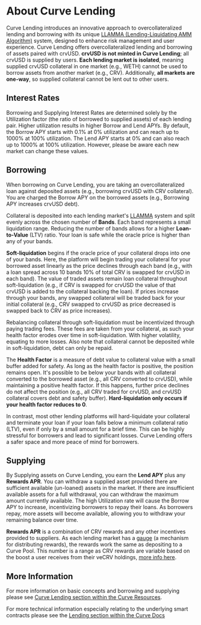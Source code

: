 <h1>About Curve Lending</h1>

Curve Lending introduces an innovative approach to overcollateralized lending and borrowing with its unique [LLAMMA (Lending-Liquidating AMM Algorithm)](https://docs.curve.fi/crvUSD/amm/) system, designed to enhance risk management and user experience.  Curve Lending offers overcollateralized lending and borrowing of assets paired with crvUSD.  **crvUSD is not minted in Curve Lending**; all crvUSD is supplied by users.  **Each lending market is isolated**, meaning supplied crvUSD collateral in one market (e.g., WETH) cannot be used to borrow assets from another market (e.g., CRV). Additionally, **all markets are one-way**, so supplied collateral cannot be lent out to other users.

## Interest Rates

Borrowing and Supplying Interest Rates are determined solely by the Utilization factor (the ratio of borrowed to supplied assets) of each lending pair. Higher utilization results in higher Borrow and Lend APYs.  By default, the Borrow APY starts with 0.1% at 0% utilization and can reach up to 1000% at 100% utilization. The Lend APY starts at 0% and can also reach up to 1000% at 100% utilization. However, please be aware each new market can change these values.

## Borrowing

When borrowing on Curve Lending, you are taking an overcollateralized loan against deposited assets (e.g., borrowing crvUSD with CRV collateral).  You are charged the Borrow APY on the borrowed assets (e.g., Borrowing APY increases crvUSD debt).  

Collateral is deposited into each lending market's [LLAMMA](https://docs.curve.fi/crvUSD/amm/) system and split evenly across the chosen number of **Bands**.  Each band represents a small liquidation range.  Reducing the number of bands allows for a higher **Loan-to-Value** (LTV) ratio.  Your loan is safe while the oracle price is higher than any of your bands.

**Soft-liquidation** begins if the oracle price of your collateral drops into one of your bands. Here, the platform will begin trading your collateral for your borrowed asset linearly as the price declines through each band (e.g., with a loan spread across 10 bands 10% of total CRV is swapped for crvUSD in each band).  The value of traded assets remain loan collateral throughout soft-liquidation (e.g., if CRV is swapped for crvUSD the value of that crvUSD is added to the collateral backing the loan).  If prices increase through your bands, any swapped collateral will be traded back for your initial collateral (e.g., CRV swapped to crvUSD as price decreased is swapped back to CRV as price increases).

Rebalancing collateral through soft-liquidation must be incentivized through paying trading fees.  These fees are taken from your collateral, as such your health factor erodes over time in soft-liquidation.  With higher volatility, equating to more losses.  Also note that collateral cannot be deposited while in soft-liquidation, debt can only be repaid.

The **Health Factor** is a measure of debt value to collateral value with a small buffer added for safety.  As long as the health factor is positive, the position remains open.  It's possible to be below your bands with all collateral converted to the borrowed asset (e.g., all CRV converted to crvUSD), while maintaining a positive health factor.  If this happens, further price declines do not affect the position (e.g., all CRV traded for crvUSD, and crvUSD collateral covers debt and safety buffer).   **Hard-liquidation only occurs if your health factor reduces to 0**.

In contrast, most other lending platforms will hard-liquidate your collateral and terminate your loan if your loan falls below a minimum collateral ratio (LTV), even if only by a small amount for a brief time. This can be highly stressful for borrowers and lead to significant losses. Curve Lending offers a safer space and more peace of mind for borrowers.

## Supplying

By Supplying assets on Curve Lending, you earn the **Lend APY** plus any **Rewards APR**.  You can withdraw a supplied asset provided there are sufficient available (un-loaned) assets in the market.  If there are insufficient available assets for a full withdrawal, you can withdraw the maximum amount currently available. The high Utilization rate will cause the Borrow APY to increase, incentivizing borrowers to repay their loans. As borrowers repay, more assets will become available, allowing you to withdraw your remaining balance over time.

**Rewards APR** is a combination of CRV rewards and any other incentives provided to suppliers.  As each lending market has a [gauge](https://resources.curve.fi/reward-gauges/understanding-gauges/) (a mechanism for distributing rewards), the rewards work the same as depositing to a Curve Pool. This number is a range as CRV rewards are variable based on the boost a user receives from their veCRV holdings, [more info here](https://resources.curve.fi/reward-gauges/boosting-your-crv-rewards/).

## More Information

For more information on basic concepts and borrowing and supplying please see [Curve Lending section within the Curve Resources](./understanding-lending.md).

For more technical information especially relating to the underlying smart contracts please see the [Lending section within the Curve Docs](https://docs.curve.fi/lending/overview)